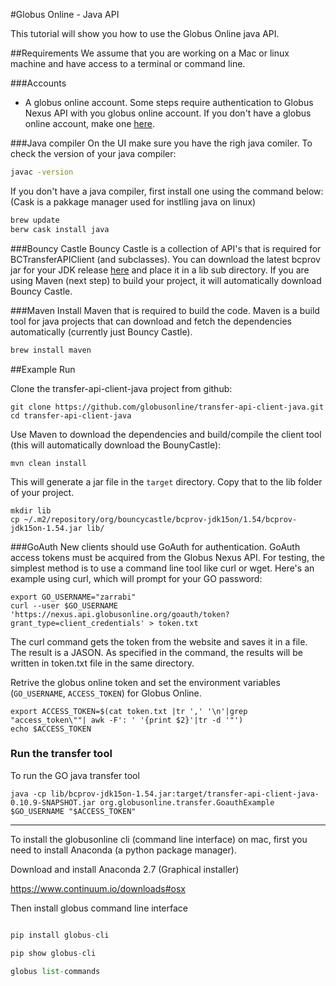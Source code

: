#Globus Online - Java API

This tutorial will show you how to use the Globus Online java API.

##Requirements
We assume that you are working on a Mac or linux machine and have access to a terminal or command line.

###Accounts
- A globus online account. Some steps require authentication to Globus Nexus API with you globus online account. If you don't have a globus online account, make one [here](https://www.globusid.org/create).

###Java compiler
On the UI make sure you have the righ java comiler. To check the version of your java compiler:

```sh
javac -version
```

If you don't have a java compiler, first install one using the command below: (Cask is a pakkage manager used for instlling java on linux)

```sh
brew update
berw cask install java
```

###Bouncy Castle
Bouncy Castle is a collection of API's that is required for BCTransferAPIClient (and subclasses). You can download the latest bcprov jar for your JDK release [here](http://www.bouncycastle.org/latest_releases.html) and place it in a lib sub directory. If you are using Maven (next step) to build your project, it will automatically download Bouncy Castle.


###Maven 
Install Maven that is required to build the code. Maven is a build tool for java projects that can download and fetch the dependencies automatically (currently just Bouncy Castle).

```sh
brew install maven
```

##Example Run

Clone the transfer-api-client-java project from github:
 
```
git clone https://github.com/globusonline/transfer-api-client-java.git
cd transfer-api-client-java
```

Use Maven to download the dependencies and build/compile the client tool (this will automatically download the BounyCastle):

```
mvn clean install
```
This will generate a jar file in the `target` directory. Copy that to the lib folder of your project.

```
mkdir lib
cp ~/.m2/repository/org/bouncycastle/bcprov-jdk15on/1.54/bcprov-jdk15on-1.54.jar lib/
```
###GoAuth
New clients should use GoAuth for authentication.
GoAuth access tokens must be acquired from the Globus Nexus API. For testing, the simplest method is to use a command line tool like curl or wget. Here's an example using curl, which will prompt for your GO password:

```
export GO_USERNAME="zarrabi"
curl --user $GO_USERNAME 'https://nexus.api.globusonline.org/goauth/token?grant_type=client_credentials' > token.txt
```

The curl command gets the token from the website and saves it in a file. The result is a JASON. As specified in the command, the results will be written in token.txt file in the same directory. 

Retrive the globus online token and set the environment variables (`GO_USERNAME`, `ACCESS_TOKEN`) for Globus Online.

```
export ACCESS_TOKEN=$(cat token.txt |tr ',' '\n'|grep "access_token\""| awk -F': ' '{print $2}'|tr -d '"')
echo $ACCESS_TOKEN
```


### Run the transfer tool
To run the GO java transfer tool


```
java -cp lib/bcprov-jdk15on-1.54.jar:target/transfer-api-client-java-0.10.9-SNAPSHOT.jar org.globusonline.transfer.GoauthExample $GO_USERNAME "$ACCESS_TOKEN"
```

-------------
To install the globusonline cli (command line interface) on mac, first you  need to install Anaconda (a python package manager). 

Download and install Anaconda 2.7 (Graphical installer)https://www.continuum.io/downloads#osx

Then install globus command line interface 

```python
pip install globus-clipip show globus-cliglobus list-commands